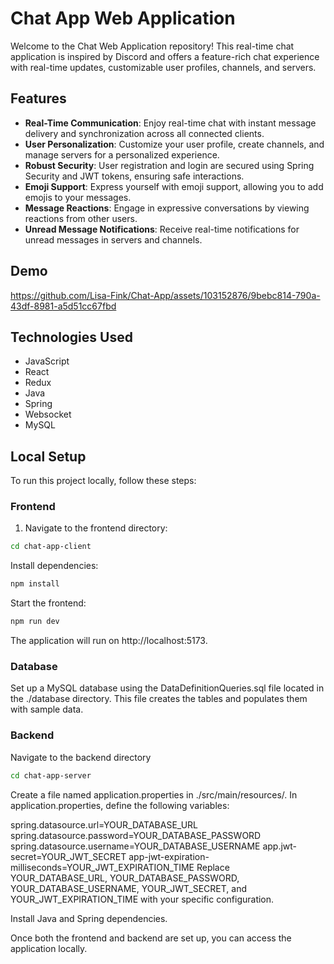 # Chat App Web Application

Welcome to the Chat Web Application repository! This real-time chat application is inspired by Discord and offers a feature-rich chat experience with real-time updates, customizable user profiles, channels, and servers.

## Features

- **Real-Time Communication**: Enjoy real-time chat with instant message delivery and synchronization across all connected clients.
- **User Personalization**: Customize your user profile, create channels, and manage servers for a personalized experience.
- **Robust Security**: User registration and login are secured using Spring Security and JWT tokens, ensuring safe interactions.
- **Emoji Support**: Express yourself with emoji support, allowing you to add emojis to your messages.
- **Message Reactions**: Engage in expressive conversations by viewing reactions from other users.
- **Unread Message Notifications**: Receive real-time notifications for unread messages in servers and channels.

## Demo

https://github.com/Lisa-Fink/Chat-App/assets/103152876/9bebc814-790a-43df-8981-a5d51cc67fbd

## Technologies Used

- JavaScript
- React
- Redux
- Java
- Spring
- Websocket
- MySQL

## Local Setup

To run this project locally, follow these steps:

### Frontend

1. Navigate to the frontend directory:

```bash
cd chat-app-client
```

Install dependencies:

```bash
npm install
```

Start the frontend:

```bash
npm run dev
```

The application will run on http://localhost:5173.

### Database

Set up a MySQL database using the DataDefinitionQueries.sql file located in the ./database directory. This file creates the tables and populates them with sample data.

### Backend

Navigate to the backend directory

```bash
cd chat-app-server
```

Create a file named application.properties in ./src/main/resources/.
In application.properties, define the following variables:

spring.datasource.url=YOUR_DATABASE_URL
spring.datasource.password=YOUR_DATABASE_PASSWORD
spring.datasource.username=YOUR_DATABASE_USERNAME
app.jwt-secret=YOUR_JWT_SECRET
app-jwt-expiration-milliseconds=YOUR_JWT_EXPIRATION_TIME
Replace YOUR_DATABASE_URL, YOUR_DATABASE_PASSWORD, YOUR_DATABASE_USERNAME, YOUR_JWT_SECRET, and YOUR_JWT_EXPIRATION_TIME with your specific configuration.

Install Java and Spring dependencies.

Once both the frontend and backend are set up, you can access the application locally.
